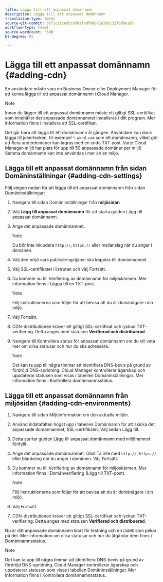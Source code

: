 ```yaml
---
title: Lägga till ett anpassat domännamn
description: Lägga till ett anpassat domännamn
translation-type: tm+mt
source-git-commit: 6571c11cedbc0d81fbdfd8072a39b1327bdba10b
workflow-type: tm+mt
source-wordcount: '530'
ht-degree: 0%

---
```



# Lägga till ett anpassat domännamn {#adding-cdn}

En användare måste vara en Business Owner eller Deployment Manager för att kunna lägga till ett anpassat domännamn i Cloud Manager.

>[!NOTE]
>Innan du lägger till ett anpassat domännamn måste ett giltigt SSL-certifikat som innehåller det anpassade domännamnet installeras i ditt program. Mer information finns i Installera ett SSL-certifikat.

Det går bara att lägga till ett domännamn åt gången. Användare kan dock lägga till jokertecken, till exempel `*.wknd.com` som ett domännamn, vilket gör att flera underdomäner kan lagras med en enda TXT-post.
Varje Cloud Manager-miljö har plats för upp till 50 anpassade domäner per miljö.
Samma domännamn kan inte användas i mer än en miljö.

## Lägga till ett anpassat domännamn från sidan Domäninställningar {#adding-cdn-settings}

Följ stegen nedan för att lägga till ett anpassat domännamn från sidan Domäninställningar:

1. Navigera till sidan Domäninställningar från **miljösidan**

1. Välj **Lägg till anpassat domännamn** för att starta guiden Lägg till anpassat domännamn.

1. Ange det anpassade domännamnet.

   >[!NOTE]
   >Du bör inte inkludera `http://`, `https://` eller mellanslag när du anger i domänen.

1. Välj den miljö vars publiceringstjänst ska kopplas till domännamnet.

1. Välj SSL-certifikatet i listrutan och välj Fortsätt.

1. Du kommer nu till Verifiering av domännamn för miljöskärmen. Mer information finns i Lägga till en TXT-post.

   >[!NOTE]
   >Följ instruktionerna som följer för att bevisa att du är domänägare i din miljö.

1. Välj Fortsätt.
1. CDN-distributionen kräver ett giltigt SSL-certifikat och lyckad TXT-verifiering. Detta anges med statusen **Verifierad och distribuerad**.
1. Navigera till Kontrollera status för anpassat domännamn om du vill veta mer om olika statusar och hur du ska adressera.

   >[!NOTE]
   >Det kan ta upp till några timmar att identifiera DNS-bevis på grund av fördröjd DNS-spridning. Cloud Manager kontrollerar ägarskap och uppdaterar statusen som visas i tabellen Domäninställningar. Mer information finns i Kontrollera domännamnsstatus.

## Lägga till ett anpassat domännamn från miljösidan {#adding-cdn-environments}

1. Navigera till sidan Miljöinformation om den aktuella miljön.
1. Använd indatafälten högst upp i tabellen Domännamn för att skicka det anpassade domännamnet, SSL-certifikatet. Välj sedan Lägg till.
1. Detta startar guiden Lägg till anpassat domännamn med miljönamnet förifyllt.
1. Ange det anpassade domännamnet. Obs! Ta inte med `http://`, `https://` eller blanksteg när du anger i domänen. Välj Fortsätt.
1. Du kommer nu till Verifiering av domännamn för miljöskärmen. Mer information finns i Domänverifiering (Lägg till TXT-post).

   >[!NOTE]
   >Följ instruktionerna som följer för att bevisa att du är domänägare i din miljö.

1. Välj Fortsätt.
1. CDN-distributionen kräver ett giltigt SSL-certifikat och lyckad TXT-verifiering. Detta anges med statusen **Verifierad och distribuerad**.

Nu är ditt anpassade domännamn klart för testning och en `CNAME` som pekar på det. Mer information om olika statusar och hur du åtgärdar dem finns i Domännamnsstatus.

>[!NOTE]
>Det kan ta upp till några timmar att identifiera DNS-bevis på grund av fördröjd DNS-spridning. Cloud Manager kontrollerar ägarskap och uppdaterar statusen som visas i tabellen Domäninställningar. Mer information finns i Kontrollera domännamnsstatus.
